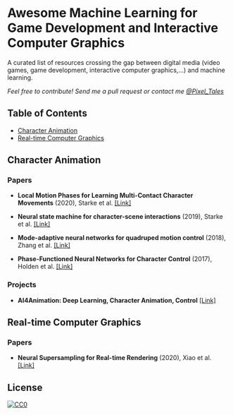 # Awesome Machine Learning for Game Development and Interactive Computer Graphics

A curated list of resources crossing the gap between digital media (video games, game development, interactive computer graphics,...) and machine learning.

_Feel free to contribute! Send me a pull request or contact me [@Pixel_Tales](https://twitter.com/Pixel_Tales)_

## Table of Contents

* [Character Animation](#character-animation)
* [Real-time Computer Graphics](#real-time-computer-graphics)

## Character Animation

### Papers

* **Local Motion Phases for Learning Multi-Contact Character Movements** (2020), Starke et al. [[Link]](https://dl.acm.org/doi/abs/10.1145/3386569.3392450)

* **Neural state machine for character-scene interactions** (2019), Starke et al. [[Link]](https://dl.acm.org/doi/10.1145/3355089.3356505)

* **Mode-adaptive neural networks for quadruped motion control** (2018), Zhang et al. [[Link]](https://dl.acm.org/doi/10.1145/3197517.3201366)

* **Phase-Functioned Neural Networks for Character Control** (2017), Holden et al. [[Link]](https://dl.acm.org/doi/10.1145/3197517.3201366)

### Projects

* **AI4Animation: Deep Learning, Character Animation, Control** [[Link]](https://github.com/sebastianstarke/AI4Animation#siggraph-2020local-motion-phases-for-learning-multi-contact-character-movementssebastian-starkeyiwei-zhaotaku-komurakazi-zamanacm-trans-graph-39-4-article-54)

## Real-time Computer Graphics

### Papers

* **Neural Supersampling for Real-time Rendering** (2020), Xiao et al. [[Link]](https://dl.acm.org/doi/abs/10.1145/3386569.3392376)

## License

[![CC0](http://mirrors.creativecommons.org/presskit/buttons/88x31/svg/cc-zero.svg)](https://creativecommons.org/publicdomain/zero/1.0/)


